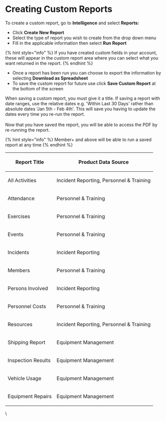 # Creating Custom Reports

To create a custom report, go to **Intelligence** and select **Reports:**

* Click **Create New Report**
* Select the type of report you wish to create from the drop down menu
* Fill in the applicable information then select **Run Report**

{% hint style="info" %}
If you have created custom fields in your account, these will appear in the custom report area where you can select what you want returned in the report.
{% endhint %}

* Once a report has been run you can choose to export the information by selecting **Download as Spreadsheet**
* To save the custom report for future use click **Save Custom Report** at the bottom of the screen

When saving a custom report, you must give it a title. If saving a report with date ranges, use the relative dates e.g. 'Within Last 30 Days' rather than absolute dates 'Jan 5th - Feb 4th'. This will save you having to update the dates every time you re-run the report. \
\
Now that you have saved the report, you will be able to access the PDF by re-running the report.&#x20;

{% hint style="info" %}
Member+ and above will be able to run a saved report at any time
{% endhint %}

| <p> <strong>Report Title</strong><br></p> | <p><strong>Product Data Source</strong><br></p>            |
| ----------------------------------------- | ---------------------------------------------------------- |
| <p> All Activities<br></p>                | <p> Incident Reporting, Personnel &#x26; Training <br></p> |
| <p> Attendance<br></p>                    | <p> Personnel &#x26; Training<br></p>                      |
| <p> Exercises<br></p>                     | <p> Personnel &#x26; Training <br></p>                     |
| <p> Events<br></p>                        | <p> Personnel &#x26; Training <br></p>                     |
| <p> Incidents<br></p>                     | <p> Incident Reporting <br></p>                            |
| <p> Members<br></p>                       | <p> Personnel &#x26; Training <br></p>                     |
| <p> Persons Involved <br></p>             | <p> Incident Reporting <br></p>                            |
| <p> Personnel Costs<br></p>               | <p> Personnel &#x26; Training<br></p>                      |
| <p> Resources<br></p>                     | <p> Incident Reporting, Personnel &#x26; Training<br></p>  |
| <p> Shipping Report<br></p>               | <p> Equipment Management<br></p>                           |
| <p> Inspection Results<br></p>            | <p> Equipment Management<br></p>                           |
| <p> Vehicle Usage<br></p>                 | <p> Equipment Management<br></p>                           |
| <p> Equipment Repairs <br></p>            | <p> Equipment Management<br></p>                           |

\
